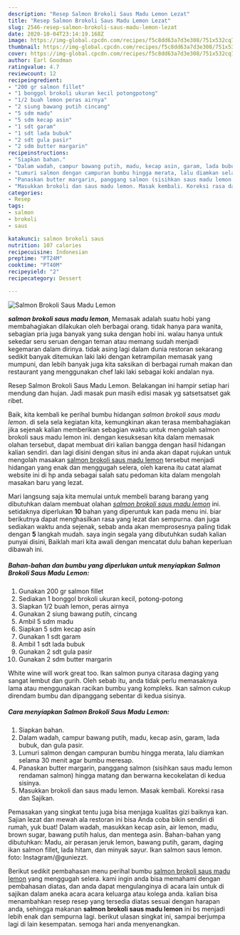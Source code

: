 ```yaml
---
description: "Resep Salmon Brokoli Saus Madu Lemon Lezat"
title: "Resep Salmon Brokoli Saus Madu Lemon Lezat"
slug: 2546-resep-salmon-brokoli-saus-madu-lemon-lezat
date: 2020-10-04T23:14:19.168Z
image: https://img-global.cpcdn.com/recipes/f5c8dd63a7d3e308/751x532cq70/salmon-brokoli-saus-madu-lemon-foto-resep-utama.jpg
thumbnail: https://img-global.cpcdn.com/recipes/f5c8dd63a7d3e308/751x532cq70/salmon-brokoli-saus-madu-lemon-foto-resep-utama.jpg
cover: https://img-global.cpcdn.com/recipes/f5c8dd63a7d3e308/751x532cq70/salmon-brokoli-saus-madu-lemon-foto-resep-utama.jpg
author: Earl Goodman
ratingvalue: 4.7
reviewcount: 12
recipeingredient:
- "200 gr salmon fillet"
- "1 bonggol brokoli ukuran kecil potongpotong"
- "1/2 buah lemon peras airnya"
- "2 siung bawang putih cincang"
- "5 sdm madu"
- "5 sdm kecap asin"
- "1 sdt garam"
- "1 sdt lada bubuk"
- "2 sdt gula pasir"
- "2 sdm butter margarin"
recipeinstructions:
- "Siapkan bahan."
- "Dalam wadah, campur bawang putih, madu, kecap asin, garam, lada bubuk, dan gula pasir."
- "Lumuri salmon dengan campuran bumbu hingga merata, lalu diamkan selama 30 menit agar bumbu meresap."
- "Panaskan butter margarin, panggang salmon (sisihkan saus madu lemon rendaman salmon) hingga matang dan berwarna kecokelatan di kedua sisinya."
- "Masukkan brokoli dan saus madu lemon. Masak kembali. Koreksi rasa dan Sajikan."
categories:
- Resep
tags:
- salmon
- brokoli
- saus

katakunci: salmon brokoli saus 
nutrition: 107 calories
recipecuisine: Indonesian
preptime: "PT24M"
cooktime: "PT40M"
recipeyield: "2"
recipecategory: Dessert

---
```



![Salmon Brokoli Saus Madu Lemon](https://img-global.cpcdn.com/recipes/f5c8dd63a7d3e308/751x532cq70/salmon-brokoli-saus-madu-lemon-foto-resep-utama.jpg)

<b><i>salmon brokoli saus madu lemon</i></b>, Memasak adalah suatu hobi yang membahagiakan dilakukan oleh berbagai orang. tidak hanya para wanita, sebagian pria juga banyak yang suka dengan hobi ini. walau hanya untuk sekedar seru seruan dengan teman atau memang sudah menjadi kegemaran dalam dirinya. tidak asing lagi dalam dunia restoran sekarang sedikit banyak ditemukan laki laki dengan ketrampilan memasak yang mumpuni, dan lebih banyak juga kita saksikan di berbagai rumah makan dan restaurant yang menggunakan chef laki laki sebagai koki andalan nya.

Resep Salmon Brokoli Saus Madu Lemon. Belakangan ini hampir setiap hari mendung dan hujan. Jadi masak pun masih edisi masak yg satsetsatset gak ribet.

Baik, kita kembali ke perihal bumbu hidangan <i>salmon brokoli saus madu lemon</i>. di sela sela kegiatan kita, kemungkinan akan terasa membahagiakan jika sejenak kalian memberikan sebagian waktu untuk mengolah salmon brokoli saus madu lemon ini. dengan kesuksesan kita dalam memasak olahan tersebut, dapat membuat diri kalian bangga dengan hasil hidangan kalian sendiri. dan lagi disini dengan situs ini anda akan dapat rujukan untuk mengolah masakan <u>salmon brokoli saus madu lemon</u> tersebut menjadi hidangan yang enak dan menggugah selera, oleh karena itu catat alamat website ini di hp anda sebagai salah satu pedoman kita dalam mengolah masakan baru yang lezat.


Mari langsung saja kita memulai untuk membeli barang barang yang dibutuhkan dalam membuat olahan <u><i>salmon brokoli saus madu lemon</i></u> ini. setidaknya diperlukan <b>10</b> bahan yang diperuntuk kan pada menu ini. biar berikutnya dapat menghasilkan rasa yang lezat dan sempurna. dan juga sediakan waktu anda sejenak, sebab anda akan memprosesnya paling tidak dengan <b>5</b> langkah mudah. saya ingin segala yang dibutuhkan sudah kalian punyai disini, Baiklah mari kita awali dengan mencatat dulu bahan keperluan dibawah ini.

<!--inarticleads1-->

##### Bahan-bahan dan bumbu yang diperlukan untuk menyiapkan Salmon Brokoli Saus Madu Lemon:

1. Gunakan 200 gr salmon fillet
1. Sediakan 1 bonggol brokoli ukuran kecil, potong-potong
1. Siapkan 1/2 buah lemon, peras airnya
1. Gunakan 2 siung bawang putih, cincang
1. Ambil 5 sdm madu
1. Siapkan 5 sdm kecap asin
1. Gunakan 1 sdt garam
1. Ambil 1 sdt lada bubuk
1. Gunakan 2 sdt gula pasir
1. Gunakan 2 sdm butter margarin


White wine will work great too. Ikan salmon punya citarasa daging yang sangat lembut dan gurih. Oleh sebab itu, anda tidak perlu memasaknya lama atau menggunakan racikan bumbu yang kompleks. Ikan salmon cukup direndam bumbu dan dipanggang sebentar di kedua sisinya. 

<!--inarticleads2-->

##### Cara menyiapkan Salmon Brokoli Saus Madu Lemon:

1. Siapkan bahan.
1. Dalam wadah, campur bawang putih, madu, kecap asin, garam, lada bubuk, dan gula pasir.
1. Lumuri salmon dengan campuran bumbu hingga merata, lalu diamkan selama 30 menit agar bumbu meresap.
1. Panaskan butter margarin, panggang salmon (sisihkan saus madu lemon rendaman salmon) hingga matang dan berwarna kecokelatan di kedua sisinya.
1. Masukkan brokoli dan saus madu lemon. Masak kembali. Koreksi rasa dan Sajikan.


Pemasakan yang singkat tentu juga bisa menjaga kualitas gizi baiknya kan. Sajian lezat dan mewah ala restoran ini bisa Anda coba bikin sendiri di rumah, yuk buat! Dalam wadah, masukkan kecap asin, air lemon, madu, brown sugar, bawang putih halus, dan mentega asin. Bahan-bahan yang dibutuhkan: Madu, air perasan jeruk lemon, bawang putih, garam, daging ikan salmon fillet, lada hitam, dan minyak sayur. Ikan salmon saus lemon. foto: Instagram/@guniezzt. 

Berikut sedikit pembahasan menu perihal bumbu <u>salmon brokoli saus madu lemon</u> yang menggugah selera. kami ingin anda bisa memahami dengan pembahasan diatas, dan anda dapat mengulanginya di acara lain untuk di sajikan dalam aneka acara acara keluarga atau kolega anda. kalian bisa menambahkan resep resep yang tersedia diatas sesuai dengan harapan anda, sehingga makanan <b>salmon brokoli saus madu lemon</b> ini bs menjadi lebih enak dan sempurna lagi. berikut ulasan singkat ini, sampai berjumpa lagi di lain kesempatan. semoga hari anda menyenangkan.
